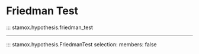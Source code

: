 # Friedman Test

::: stamox.hypothesis.friedman_test

---

::: stamox.hypothesis.FriedmanTest
    selection:
        members: false